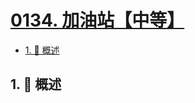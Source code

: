 # [0134. 加油站【中等】](https://github.com/tnotesjs/TNotes.leetcode/tree/main/notes/0134.%20%E5%8A%A0%E6%B2%B9%E7%AB%99%E3%80%90%E4%B8%AD%E7%AD%89%E3%80%91)

<!-- region:toc -->

- [1. 📝 概述](#1--概述)

<!-- endregion:toc -->

## 1. 📝 概述
